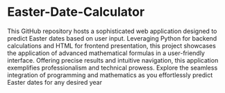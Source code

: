 # Easter-Date-Calculator
This GitHub repository hosts a sophisticated web application designed to predict Easter dates based on user input. Leveraging Python for backend calculations and HTML for frontend presentation, this project showcases the application of advanced mathematical formulas in a user-friendly interface. Offering precise results and intuitive navigation, this application exemplifies professionalism and technical prowess. Explore the seamless integration of programming and mathematics as you effortlessly predict Easter dates for any desired year
